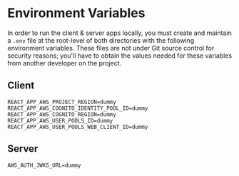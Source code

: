# Environment Variables

In order to run the client & server apps locally, you must create and maintain a `.env` file at the root-level of both directories with the following environment variables. These files are not under Git source control for security reasons; you'll have to obtain the values needed for these variables from another developer on the project.

## Client

```
REACT_APP_AWS_PROJECT_REGION=dummy
REACT_APP_AWS_COGNITO_IDENTITY_POOL_ID=dummy
REACT_APP_AWS_COGNITO_REGION=dummy
REACT_APP_AWS_USER_POOLS_ID=dummy
REACT_APP_AWS_USER_POOLS_WEB_CLIENT_ID=dummy
```

## Server

```
AWS_AUTH_JWKS_URL=dummy
```
